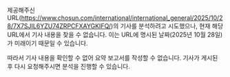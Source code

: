 제공해주신 URL(https://www.chosun.com/international/international_general/2025/10/28/7X7SJIL6YZU74ZRPCFXAYGKIFQ/)의 기사를 분석하려고 시도했으나, 현재 해당 URL에서 기사 내용을 찾을 수 없습니다. 이는 URL에 명시된 날짜(2025년 10월 28일)가 미래이기 때문일 수 있습니다.

따라서 기사 내용을 확인할 수 없어 요약 보고서를 작성할 수 없습니다. 기사가 게시된 후 다시 요청해주시면 분석을 진행할 수 있습니다.
